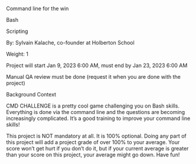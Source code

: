 Command line for the win

Bash

Scripting

 By: Sylvain Kalache, co-founder at Holberton School

 Weight: 1

 Project will start Jan 9, 2023 6:00 AM, must end by Jan 23, 2023 6:00 AM

 Manual QA review must be done (request it when you are done with the project)

Background Context

CMD CHALLENGE is a pretty cool game challenging you on Bash skills. Everything is done via the command line and the questions are becoming increasingly complicated. It’s a good training to improve your command line skills!



This project is NOT mandatory at all. It is 100% optional. Doing any part of this project will add a project grade of over 100% to your average. Your score won’t get hurt if you don’t do it, but if your current average is greater than your score on this project, your average might go down. Have fun!
